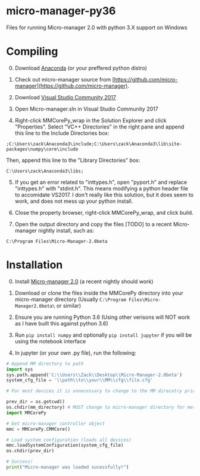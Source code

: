 # micro-manager-py36
Files for running Micro-manager 2.0 with python 3.X support on Windows

# Compiling 
0. Download [Anaconda](https://www.anaconda.com/download/) (or your preffered python distro)

1. Check out micro-manager source from [https://github.com/micro-manager](https://github.com/micro-manager).

2. Download [Visual Studio Community 2017](https://visualstudio.microsoft.com/downloads/)

3. Open Micro-manager.sln in Visual Studio Community 2017

4. Right-click MMCorePy_wrap in the Solution Explorer and click "Properties". Select "VC++ Directories" in the right pane and append this line to the Include Directories box:

```
;C:\Users\zack\Anaconda3\include;C:\Users\zack\Anaconda3\lib\site-packages\numpy\core\include
```

Then, append this line to the "Library Directories" box:
```
C:\Users\zack\Anaconda3\libs;
```

5. If you get an error related to "inttypes.h", open "pyport.h" and replace "inttypes.h" with "stdint.h". This means modifying a python header file to accomidate VS2017. I don't really like this solution, but it does seem to work, and does not mess up your python install.

6. Close the property browser, right-click MMCorePy_wrap, and click build.

7. Open the output directory and copy the files [TODO] to a recent Micro-manager nightly install, such as:
```
C:\Program Files\Micro-Manager-2.0beta
```

# Installation
0. Install [Micro-manager 2.0](https://micro-manager.org/wiki/Version_2.0) (a recent nightly should work)

1. Download or clone the files inside the MMCorePy directory into your micro-manager directory (Usually ```C:\Program Files\Micro-Manager2.0beta\``` or similar)

2. Ensure you are running Python 3.6 (Using other verisons will NOT work as I have built this against python 3.6)

3. Run ``` pip install numpy ``` and optionally ``` pip install jupyter ``` if you will be using the notebook interface

4. In jupyter (or your own .py file), run the following:

```python
# Append MM directory to path
import sys
sys.path.append('C:\\Users\\Zack\\Desktop\\Micro-Manager-2.0beta')
system_cfg_file = '\\path\\to\\your\\MM\\cfg\\file.cfg'

# For most devices it is unnecessary to change to the MM direcotry prior to importing, but in some cases (such as the pco.de driver), it is required.

prev_dir = os.getcwd()
os.chdir(mm_directory) # MUST change to micro-manager directory for method to work
import MMCorePy

# Get micro-manager controller object
mmc = MMCorePy.CMMCore()

# Load system configuration (loads all devices)
mmc.loadSystemConfiguration(system_cfg_file)
os.chdir(prev_dir)

# Success!
print("Micro-manager was loaded sucessfully!")
```

